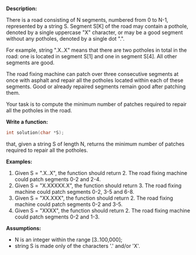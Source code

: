 **Description:**

There is a road consisting of N segments, numbered from 0 to N-1, represented by a string S. Segment S[K] of the road may contain a pothole, denoted by a single uppercase "X" character, or may be a good segment without any potholes, denoted by a single dot ".".

For example, string ".X..X" means that there are two potholes in total in the road: one is located in segment S[1] and one in segment S[4]. All other segments are good.

The road fixing machine can patch over three consecutive segments at once with asphalt and repair all the potholes located within each of these segments. Good or already repaired segments remain good after patching them.

Your task is to compute the minimum number of patches required to repair all the potholes in the road.

**Write a function:**

```c
int solution(char *S);
```

that, given a string S of length N, returns the minimum number of patches required to repair all the potholes.

**Examples:**

1. Given S = ".X..X", the function should return 2. The road fixing machine could patch segments 0-2 and 2-4.
2. Given S = "X.XXXXX.X", the function should return 3. The road fixing machine could patch segments 0-2, 3-5 and 6-8.
3. Given S = "XX.XXX", the function should return 2. The road fixing machine could patch segments 0-2 and 3-5.
4. Given S = "XXXX", the function should return 2. The road fixing machine could patch segments 0-2 and 1-3.

**Assumptions:**

- N is an integer within the range [3..100,000];
- string S is made only of the characters '.' and/or 'X'.